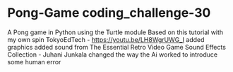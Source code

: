 # Pong-Game coding_challenge-30

A Pong game in Python using the Turtle module
Based on this tutorial with my own spin
TokyoEdTech - https://youtu.be/LH8WgrUWG_I
added graphics
added sound from The Essential Retro Video Game Sound Effects Collection - Juhani Junkala
changed the way the Ai worked to introduce some human error
